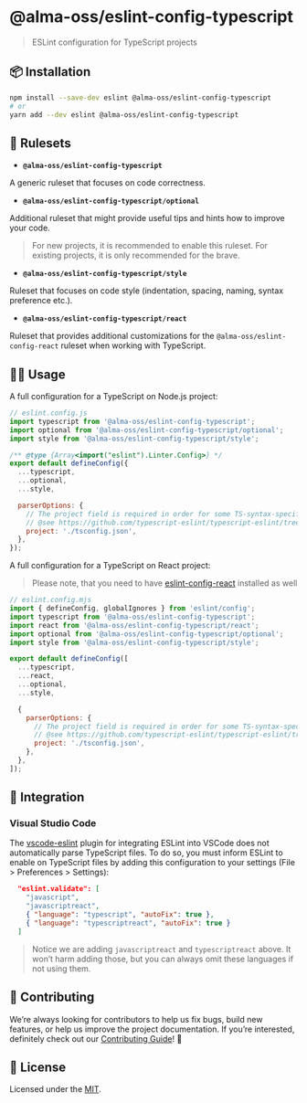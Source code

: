 # @alma-oss/eslint-config-typescript

> ESLint configuration for TypeScript projects

## 📦 Installation

```sh
npm install --save-dev eslint @alma-oss/eslint-config-typescript
# or
yarn add --dev eslint @alma-oss/eslint-config-typescript
```

## 🧩 Rulesets

- **`@alma-oss/eslint-config-typescript`**

A generic ruleset that focuses on code correctness.

- **`@alma-oss/eslint-config-typescript/optional`**

Additional ruleset that might provide useful tips and hints how to improve your code.

> For new projects, it is recommended to enable this ruleset. For existing projects, it is only recommended for the brave.

- **`@alma-oss/eslint-config-typescript/style`**

Ruleset that focuses on code style (indentation, spacing, naming, syntax preference etc.).

- **`@alma-oss/eslint-config-typescript/react`**

Ruleset that provides additional customizations for the `@alma-oss/eslint-config-react` ruleset when working with TypeScript.

## 👨‍💻 Usage

A full configuration for a TypeScript on Node.js project:

```js
// eslint.config.js
import typescript from '@alma-oss/eslint-config-typescript';
import optional from '@alma-oss/eslint-config-typescript/optional';
import style from '@alma-oss/eslint-config-typescript/style';

/** @type {Array<import("eslint").Linter.Config>} */
export default defineConfig({
  ...typescript,
  ...optional,
  ...style,

  parserOptions: {
    // The project field is required in order for some TS-syntax-specific rules to function at all
    // @see https://github.com/typescript-eslint/typescript-eslint/tree/master/packages/parser#configuration
    project: './tsconfig.json',
  },
});
```

A full configuration for a TypeScript on React project:

> Please note, that you need to have [eslint-config-react][eslint-config-react] installed as well

```js
// eslint.config.mjs
import { defineConfig, globalIgnores } from 'eslint/config';
import typescript from '@alma-oss/eslint-config-typescript';
import react from '@alma-oss/eslint-config-typescript/react';
import optional from '@alma-oss/eslint-config-typescript/optional';
import style from '@alma-oss/eslint-config-typescript/style';

export default defineConfig([
  ...typescript,
  ...react,
  ...optional,
  ...style,

  {
    parserOptions: {
      // The project field is required in order for some TS-syntax-specific rules to function at all
      // @see https://github.com/typescript-eslint/typescript-eslint/tree/master/packages/parser#configuration
      project: './tsconfig.json',
    },
  },
]);
```

## 🔌 Integration

### Visual Studio Code

The [vscode-eslint](https://github.com/Microsoft/vscode-eslint) plugin for integrating ESLint into VSCode does not automatically parse TypeScript files. To do so, you must inform ESLint to enable on TypeScript files by adding this configuration to your settings (File > Preferences > Settings):

```json
  "eslint.validate": [
    "javascript",
    "javascriptreact",
    { "language": "typescript", "autoFix": true },
    { "language": "typescriptreact", "autoFix": true }
  ]
```

> Notice we are adding `javascriptreact` and `typescriptreact` above. It won’t harm adding those, but you can always omit these languages if not using them.

## 🙌 Contributing

We’re always looking for contributors to help us fix bugs, build new features,
or help us improve the project documentation. If you’re interested, definitely
check out our [Contributing Guide][contributing]! 👀

## 📝 License

Licensed under the [MIT][license].

[eslint-config-react]: https://www.npmjs.com/package/@alma-oss/eslint-config-react
[contributing]: https://github.com/lmc-eu/code-quality-tools/blob/main/CONTRIBUTING.md
[license]: https://github.com/lmc-eu/code-quality-tools/blob/main/LICENSE.md
